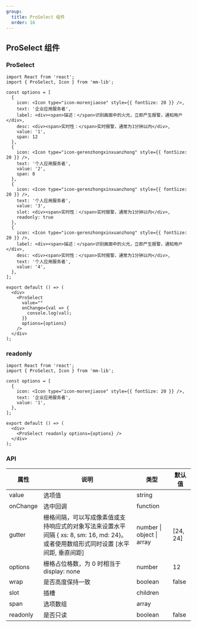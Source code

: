 ```yaml
---
group:
  title: ProSelect 组件
  order: 16
---
```


## ProSelect 组件

### ProSelect

```tsx
import React from 'react';
import { ProSelect, Icon } from 'mm-lib';

const options = [
  {
    icon: <Icon type="icon-morenjiaose" style={{ fontSize: 20 }} />,
    text: '企业应用服务者',
    label: <div><span>描述：</span>识别画面中的火光，立即产生报警，通知用户</div>,
    desc: <div><span>实时性：</span>实时报警，通常为1分钟以内</div>,
    value: '1',
    span: 12
  },
  {
    icon: <Icon type="icon-gerenzhongxinxuanzhong" style={{ fontSize: 20 }} />,
    text: '个人应用服务者',
    value: '2',
    span: 8
  },
  {
    icon: <Icon type="icon-gerenzhongxinxuanzhong" style={{ fontSize: 20 }} />,
    text: '个人应用服务者',
    value: '3',
    slot: <div><span>实时性：</span>实时报警，通常为1分钟以内</div>,
    readonly: true
  },
  {
    icon: <Icon type="icon-gerenzhongxinxuanzhong" style={{ fontSize: 20 }} />,
    label: <div><span>描述：</span>识别画面中的火光，立即产生报警，通知用户</div>,
    desc: <div><span>实时性：</span>实时报警，通常为1分钟以内</div>,
    text: '个人应用服务者',
    value: '4',
  },
];

export default () => (
  <div>
    <ProSelect
      value=""
      onChange={val => {
        console.log(val);
      }}
      options={options}
    />
  </div>
);
```

### readonly

```tsx
import React from 'react';
import { ProSelect, Icon } from 'mm-lib';

const options = [
  {
    icon: <Icon type="icon-morenjiaose" style={{ fontSize: 20 }} />,
    text: '企业应用服务者',
    value: '1',
  },
];

export default () => (
  <div>
    <ProSelect readonly options={options} />
  </div>
);
```

### API

| 属性     | 说明     | 类型     | 默认值 |
| -------- | -------- | -------- | ------ |
| value    | 选项值   | string   |        |
| onChange | 选中回调 | function |        |
| gutter  | 栅格间隔，可以写成像素值或支持响应式的对象写法来设置水平间隔 { xs: 8, sm: 16, md: 24}。或者使用数组形式同时设置 [水平间距, 垂直间距] | number \| object \| array    |   [24, 24]   |
| options  | 栅格占位格数，为 0 时相当于 display: none | number    |   12   |
| wrap    | 是否高度保持一致   | boolean   |    false    |
| slot    | 插槽   | children   |        |
| span  | 选项数组 | array    |        |
| readonly | 是否只读 | boolean  | false  |

